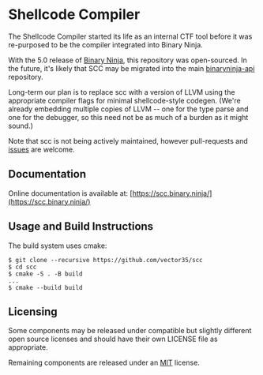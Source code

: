 # Shellcode Compiler

The Shellcode Compiler started its life as an internal CTF tool before it was re-purposed to be the compiler integrated into Binary Ninja.

With the 5.0 release of [Binary Ninja](https://binary.ninja/), this repository was open-sourced. In the future, it's likely that SCC may be migrated into the main [binaryninja-api](https://github.com/Vector35/binaryninja-api/) repository.

Long-term our plan is to replace scc with a version of LLVM using the appropriate compiler flags for minimal shellcode-style codegen. (We're already embedding multiple copies of LLVM -- one for the type parse and one for the debugger, so this need not be as much of a burden as it might sound.)

Note that scc is not being actively maintained, however pull-requests and [issues](https://github.com/Vector35/binaryninja-api/issues?q=is%3Aissue%20state%3Aopen%20label%3A%22Component%3A%20SCC%22) are welcome.

## Documentation

Online documentation is available at: [https://scc.binary.ninja/](https://scc.binary.ninja/)

## Usage and Build Instructions

The build system uses cmake:

```
$ git clone --recursive https://github.com/vector35/scc
$ cd scc
$ cmake -S . -B build
...
$ cmake --build build
```

## Licensing

Some components may be released under compatible but slightly different open source licenses and should have their own LICENSE file as appropriate.

Remaining components are released under an [MIT](https://github.com/Vector35/scc/blob/dev/LICENSE.txt) license.

